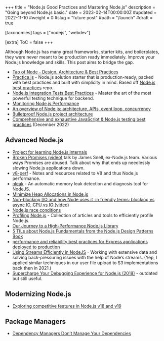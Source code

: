 +++
title = "Node.js Good Practices and Mastering Node.js"
description = "Going beyond Node.js basic."
date = 2023-02-14T00:00:00Z
#updated = 2022-11-10
#weight = 0
#slug = "future post"
#path = "/launch"
#draft = true

[taxonomies]
tags = ["nodejs", "webdev"]

[extra]
ToC = false
+++

Although Node.js has many great frameworks, starter kits, and boilerplates, they were never meant to be production ready immediately. Improve your Node.js knowledge and skills. This post aims to bridge the gap.

- [Tao of Node - Design, Architecture & Best Practices](https://alexkondov.com/tao-of-node/)
- [Practica.js](https://github.com/practicajs/practica) - Node.js solution starter that is production-ready, packed with best practices and built with simplicity in mind. Based off [Node.js best practices](https://github.com/goldbergyoni/nodebestpractices) repo.
- [Node.js Integration Tests Best Practices](https://github.com/testjavascript/nodejs-integration-tests-best-practices) - Master the art of the most powerful testing technique for backend.
- [Monitoring Node.js Performance](https://hire.jonasgalvez.com.br/2023/jan/31/monitoring-nodejs-performance/)
- [An overview of Node.js: architecture, APIs, event loop, concurrency](https://exploringjs.com/nodejs-shell-scripting/ch_nodejs-overview.html)
- [Bulletproof Node.js project architecture](https://dev.to/santypk4/bulletproof-node-js-project-architecture-4epf)
- [Comprehensive and exhaustive JavaScript & Node.js testing best practices](https://github.com/goldbergyoni/javascript-testing-best-practices) (December 2022)

## Advanced Node.js

- [Project for learning Node.js internals](https://github.com/danbev/learning-nodejs)
- [Broken Promises (video)](https://www.youtube.com/watch?v=XV-u_Ow47s0) talk by James Snell, ex-Node.js team. Various ways Promises are abused. Talk about why that ends up needlessly slowing Node.js applications down.
- [v8-perf](https://github.com/thlorenz/v8-perf) - Notes and resources related to V8 and thus Node.js performance.
- [nleak](https://github.com/nleak/nleak) - An automatic memory leak detection and diagnosis tool for NodeJS.
- [Minimize Heap Allocations in Node.js](https://blog.appsignal.com/2022/09/28/minimize-heap-allocations-in-nodejs.html)
- [Non-blocking I/O and how Node uses it, in friendly terms: blocking vs async IO, CPU vs IO (video)](https://www.youtube.com/watch?v=wB9tIg209-8)
- [Node.js race conditions](https://www.nodejsdesignpatterns.com/blog/node-js-race-conditions/)
- [Profiling Node.js](https://github.com/StarpTech/profiling-nodejs) - Collection of articles and tools to efficiently profile Node.js.
- [Our Journey to a High-Performance Node.js Library](https://hazelcast.com/blog/our-journey-to-a-high-performance-node-js-library/)
- [5 TILs about Node.js Fundamentals from the Node.js Design Patterns Book](https://dev.to/swyx/5-tils-about-node-js-fundamentals-from-the-node-js-design-patterns-book-4dh2)
- [performance and reliability best practices for Express applications deployed to production](https://expressjs.com/en/advanced/best-practice-performance.html)
- [Using Streams Efficiently in NodeJS](https://medium.com/swlh/using-streams-efficiently-in-nodejs-3ef0d9df7a0e) - Working with extensive data and solving back-pressuring issues with the help of Node’s streams. (Yep, I applied similar techniques in our user file upload to S3 implementations back then in 2021.)
- [Supercharge Your Debugging Experience for Node.js (2018)](https://betterprogramming.pub/supercharge-your-debugging-experience-for-node-js-3f0ddfaffbb2) - outdated but still useful.

## Modernizing Node.js

- [Exploring competitive features in Node.js v18 and v19](https://blog.logrocket.com/exploring-competitive-features-node-js-v18-v19/)

## Package Managers

- [Dependency Managers Don’t Manage Your Dependencies](https://cpojer.net/posts/dependency-managers-dont-manage-your-dependencies)

